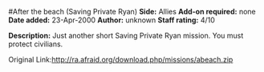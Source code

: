 #After the beach (Saving Private Ryan)
**Side:** Allies
**Add-on required:** none
**Date added:** 23-Apr-2000
**Author:** unknown
**Staff rating:** 4/10

**Description:** Just another short Saving Private Ryan mission. You must protect civilians.

Original Link:http://ra.afraid.org/download.php/missions/abeach.zip
